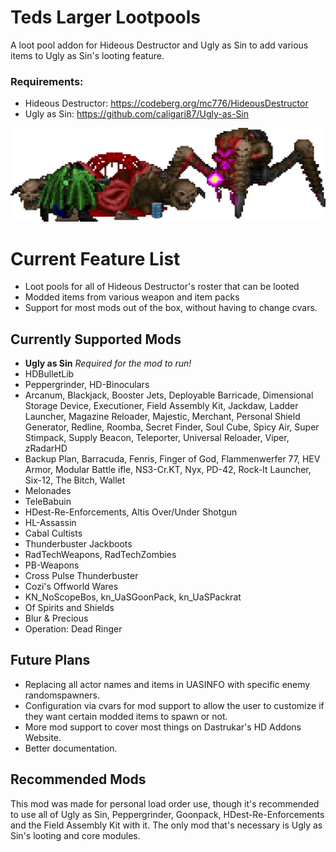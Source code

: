 # Teds Larger Lootpools
A loot pool addon for Hideous Destructor and Ugly as Sin to add various items to Ugly as Sin's looting feature.

### Requirements:

- Hideous Destructor: https://codeberg.org/mc776/HideousDestructor
- Ugly as Sin: https://github.com/caligari87/Ugly-as-Sin

![Thumbnail](https://github.com/tedthedragon/Teds-Larger-Lootpools/blob/main/Teds-Larger-Lootpools.png)

# Current Feature List

- Loot pools for all of Hideous Destructor's roster that can be looted
- Modded items from various weapon and item packs
- Support for most mods out of the box, without having to change cvars.

## Currently Supported Mods

- **Ugly as Sin** *Required for the mod to run!*
- HDBulletLib
- Peppergrinder, HD-Binoculars
- Arcanum, Blackjack, Booster Jets, Deployable Barricade, Dimensional Storage Device, Executioner, Field Assembly Kit, Jackdaw, Ladder Launcher, Magazine Reloader, Majestic, Merchant, Personal Shield Generator, Redline, Roomba, Secret Finder, Soul Cube, Spicy Air, Super Stimpack, Supply Beacon, Teleporter, Universal Reloader, Viper, zRadarHD
- Backup Plan, Barracuda, Fenris, Finger of God, Flammenwerfer 77, HEV Armor, Modular Battle ifle, NS3-Cr.KT, Nyx, PD-42, Rock-It Launcher, Six-12, The Bitch, Wallet
- Melonades
- TeleBabuin
- HDest-Re-Enforcements, Altis Over/Under Shotgun
- HL-Assassin
- Cabal Cultists
- Thunderbuster Jackboots 
- RadTechWeapons, RadTechZombies
- PB-Weapons 
- Cross Pulse Thunderbuster
- Cozi's Offworld Wares
- KN_NoScopeBos, kn_UaSGoonPack, kn_UaSPackrat
- Of Spirits and Shields
- Blur & Precious
- Operation: Dead Ringer

## Future Plans

- Replacing all actor names and items in UASINFO with specific enemy randomspawners.
- Configuration via cvars for mod support to allow the user to customize if they want certain modded items to spawn or not.
- More mod support to cover most things on Dastrukar's HD Addons Website.
- Better documentation.

## Recommended Mods

This mod was made for personal load order use, though it's recommended to use all of Ugly as Sin, Peppergrinder, Goonpack, HDest-Re-Enforcements and the Field Assembly Kit with it. The only mod that's necessary is Ugly as Sin's looting and core modules.
